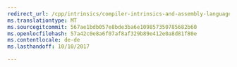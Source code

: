 ```yaml
---
redirect_url: /cpp/intrinsics/compiler-intrinsics-and-assembly-language
ms.translationtype: MT
ms.sourcegitcommit: 567ae1bdb057e8bde3ba6e109857350785682b60
ms.openlocfilehash: 57a42c0e8a6f07af8af329b89e412e0a8d81f80e
ms.contentlocale: de-de
ms.lasthandoff: 10/10/2017

---
```


